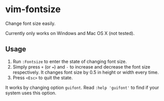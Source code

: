 # vim-fontsize

Change font size easily.

Currently only works on Windows and Mac OS X (not tested).

## Usage

1. Run `:Fontsize` to enter the state of changing font size.
2. Simply press `+` (or `=`) and `-` to increase and decrease the font size respectively. It changes font size by 0.5 in height or width every time.
3. Press `<Esc>` to quit the state.

It works by changing option `guifont`. Read `:help 'guifont'` to find if your system uses this option.
